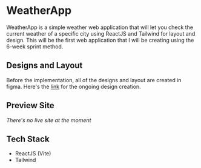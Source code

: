 # WeatherApp
WeatherApp is a simple weather web application that will let you check the current weather of a specific city using ReactJS and Tailwind for layout and design. This will be the first web application that I will be creating using the 6-week sprint method. 

## Designs and Layout
Before the implementation, all of the designs and layout are created in figma. Here's the [link](https://www.figma.com/design/c88aPhtMth5AfPTlcpPQVo/WeatherApp---React?node-id=0-1&t=v2Hag6vCnF7GBAta-0) for the ongoing design creation. 

## Preview Site
*There's no live site at the moment*

## Tech Stack
- ReactJS (Vite)
- Tailwind 
